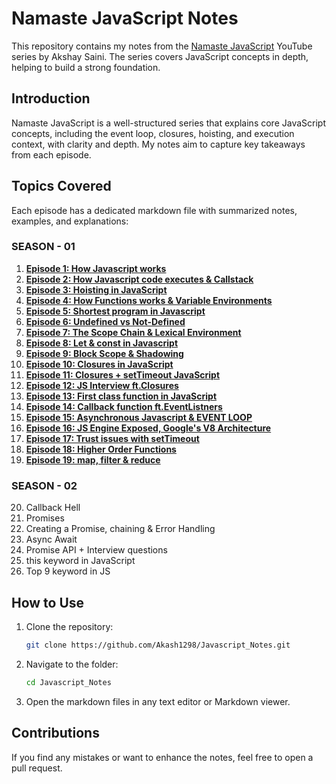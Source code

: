# Namaste JavaScript Notes

This repository contains my notes from the [Namaste JavaScript](https://www.youtube.com/playlist?list=PLlasXeu85E9cQ32gLCvAvr9vNaUccPVNP) YouTube series by Akshay Saini. The series covers JavaScript concepts in depth, helping to build a strong foundation.

## Introduction
Namaste JavaScript is a well-structured series that explains core JavaScript concepts, including the event loop, closures, hoisting, and execution context, with clarity and depth. My notes aim to capture key takeaways from each episode.

## Topics Covered
Each episode has a dedicated markdown file with summarized notes, examples, and explanations:

### SEASON - 01

1. [**Episode 1: How Javascript works**](https://github.com/Akash1298/JavaScript_Notes/blob/master/01-How-JavaScript-works.md)
2. [**Episode 2: How Javascript code executes & Callstack**](https://github.com/Akash1298/JavaScript_Notes/blob/master/02-How-JS-code-execute-and-callStack.md)
3. [**Episode 3: Hoisting in JavaScript**](https://github.com/Akash1298/JavaScript_Notes/blob/master/03-Hoisting-in-js.md)
4. [**Episode 4: How Functions works & Variable Environments**](https://github.com/Akash1298/JavaScript_Notes/blob/master/04-How-function-works-in-js.md)
5. [**Episode 5: Shortest program in Javascript**](https://github.com/Akash1298/JavaScript_Notes/blob/master/05-Shortest-Program-in-js.md)
6. [**Episode 6: Undefined vs Not-Defined** ](https://github.com/Akash1298/JavaScript_Notes/blob/master/06-Undefined-vs-not-defined.md)
7. [**Episode 7: The Scope Chain & Lexical Environment**](https://github.com/Akash1298/JavaScript_Notes/blob/master/07-The-scope-chain.md)
8. [**Episode 8: Let & const in Javascript**](https://github.com/Akash1298/JavaScript_Notes/blob/master/08-Let-const-in-js.md)
9. [**Episode 9: Block Scope & Shadowing**](https://github.com/Akash1298/JavaScript_Notes/blob/master/09-Block-scope-%26-shadowing.md)
10. [**Episode 10: Closures in JavaScript**](https://github.com/Akash1298/JavaScript_Notes/blob/master/10-Closures.md)
11. [**Episode 11: Closures + setTimeout JavaScript**](https://github.com/Akash1298/JavaScript_Notes/blob/master/11-setTimeout%2BClosure.md)
12. [**Episode 12: JS Interview ft.Closures**](https://github.com/Akash1298/JavaScript_Notes/blob/master/12-JS-Interview-ft.Closure.md)
13. [**Episode 13: First class function in JavaScript**](https://github.com/Akash1298/JavaScript_Notes/blob/master/13.First-class-functions.md)
14. [**Episode 14: Callback function ft.EventListners**](https://github.com/Akash1298/JavaScript_Notes/blob/master/14-Callback-function-ft.Event-Listners.md)
15. [**Episode 15: Asynchronous Javascript & EVENT LOOP**](https://github.com/Akash1298/JavaScript_Notes/blob/master/15-Asynchronous-Javascript-&-Event-loop.md)
16. [**Episode 16: JS Engine Exposed, Google's V8 Architecture**](https://github.com/Akash1298/JavaScript_Notes/blob/master/16-JS-Engine-Google-V8.md)
17. [**Episode 17: Trust issues with setTimeout**](https://github.com/Akash1298/JavaScript_Notes/blob/master/17-Trust-issues-with-setTimeout.md)
18. [**Episode 18: Higher Order Functions**](https://github.com/Akash1298/JavaScript_Notes/blob/master/18-Higher-Order-Function.md)
19. [**Episode 19: map, filter & reduce**](https://github.com/Akash1298/JavaScript_Notes/blob/master/19-Map-Filter-%26-Reduce.md)

### SEASON - 02

20. Callback Hell
21. Promises
22. Creating a Promise, chaining & Error Handling
23. Async Await
24. Promise API + Interview questions
25. this keyword in JavaScript
26. Top 9 keyword in JS

## How to Use

1. Clone the repository:
   ```sh
   git clone https://github.com/Akash1298/Javascript_Notes.git
   ```
2. Navigate to the folder:
   ```sh
   cd Javascript_Notes
   ```
3. Open the markdown files in any text editor or Markdown viewer.

## Contributions
If you find any mistakes or want to enhance the notes, feel free to open a pull request.

